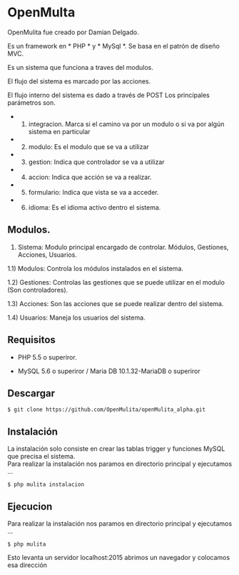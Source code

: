# OpenMulta

OpenMulita fue creado por Damian Delgado.

Es un framework en * PHP * y * MySql *. Se basa en el patrón de diseño MVC.

Es un sistema que funciona a traves del modulos. 

El flujo del sistema es marcado por las acciones.

El flujo interno del sistema es dado a través de POST
Los principales parámetros son. 

* 1) integracion. Marca si el camino va por un modulo o si va por algún sistema en particular 
* 2) modulo: Es el modulo que se va a utilizar
* 3) gestion: Indica que controlador se va a utilizar
* 4) accion: Indica que acción se va a realizar.
* 5) formulario: Indica que vista se va a acceder. 
* 6) idioma: Es el idioma activo dentro el sistema.


## Modulos.

1) Sistema: Modulo principal encargado de controlar. Módulos, Gestiones, Acciones, Usuarios.

1.1) Modulos: Controla los módulos instalados en el sistema.

1.2) Gestiones: Controlas las gestiones que se puede utilizar en el modulo (Son controladores). 

1.3) Acciones: Son las acciones que se puede realizar dentro del sistema. 

1.4) Usuarios: Maneja los usuarios del sistema.


## Requisitos 

* PHP 5.5 o superiror.

* MySQL 5.6 o superiror / Maria DB 10.1.32-MariaDB o superiror



## Descargar
~~~
$ git clone https://github.com/OpenMulita/openMulita_alpha.git
~~~

## Instalación
La instalación solo consiste en crear las tablas trigger y funciones MySQL que precisa el sistema.  
Para realizar la instalación nos paramos en directorio principal y ejecutamos  ...

~~~  
$ php mulita instalacion 

~~~


## Ejecucion
Para realizar la instalación nos paramos en directorio principal y ejecutamos  ...

~~~  
$ php mulita 

~~~
Esto levanta un servidor localhost:2015 abrimos un navegador y colocamos esa dirección 
